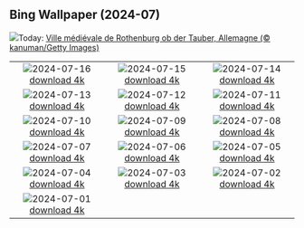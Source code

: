 ## Bing Wallpaper (2024-07)
![](https://www.bing.com/th?id=OHR.MedievalRothenburg_FR-FR2962331926_UHD.jpg&w=1000)Today: [Ville médiévale de Rothenburg ob der Tauber, Allemagne (© kanuman/Getty Images)](https://www.bing.com/th?id=OHR.MedievalRothenburg_FR-FR2962331926_UHD.jpg)

|      |      |      |
| :----: | :----: | :----: |
|![](https://www.bing.com/th?id=OHR.AncientOrkney_FR-FR2608784328_UHD.jpg&pid=hp&w=384&h=216&rs=1&c=4)2024-07-16 [download 4k](https://www.bing.com/th?id=OHR.AncientOrkney_FR-FR2608784328_UHD.jpg)|![](https://www.bing.com/th?id=OHR.TateishiPark_FR-FR2256380829_UHD.jpg&pid=hp&w=384&h=216&rs=1&c=4)2024-07-15 [download 4k](https://www.bing.com/th?id=OHR.TateishiPark_FR-FR2256380829_UHD.jpg)|![](https://www.bing.com/th?id=OHR.BastilleDayParis_FR-FR2037587707_UHD.jpg&pid=hp&w=384&h=216&rs=1&c=4)2024-07-14 [download 4k](https://www.bing.com/th?id=OHR.BastilleDayParis_FR-FR2037587707_UHD.jpg)|
|![](https://www.bing.com/th?id=OHR.CappadociaRocks_FR-FR1620184980_UHD.jpg&pid=hp&w=384&h=216&rs=1&c=4)2024-07-13 [download 4k](https://www.bing.com/th?id=OHR.CappadociaRocks_FR-FR1620184980_UHD.jpg)|![](https://www.bing.com/th?id=OHR.RainierWildflowers_FR-FR1422439917_UHD.jpg&pid=hp&w=384&h=216&rs=1&c=4)2024-07-12 [download 4k](https://www.bing.com/th?id=OHR.RainierWildflowers_FR-FR1422439917_UHD.jpg)|![](https://www.bing.com/th?id=OHR.GangiSicily_FR-FR3620462810_UHD.jpg&pid=hp&w=384&h=216&rs=1&c=4)2024-07-11 [download 4k](https://www.bing.com/th?id=OHR.GangiSicily_FR-FR3620462810_UHD.jpg)|
|![](https://www.bing.com/th?id=OHR.CollaredAracari_FR-FR3432712660_UHD.jpg&pid=hp&w=384&h=216&rs=1&c=4)2024-07-10 [download 4k](https://www.bing.com/th?id=OHR.CollaredAracari_FR-FR3432712660_UHD.jpg)|![](https://www.bing.com/th?id=OHR.TalampayaNP_FR-FR0885621562_UHD.jpg&pid=hp&w=384&h=216&rs=1&c=4)2024-07-09 [download 4k](https://www.bing.com/th?id=OHR.TalampayaNP_FR-FR0885621562_UHD.jpg)|![](https://www.bing.com/th?id=OHR.PontBordeaux_FR-FR0361302965_UHD.jpg&pid=hp&w=384&h=216&rs=1&c=4)2024-07-08 [download 4k](https://www.bing.com/th?id=OHR.PontBordeaux_FR-FR0361302965_UHD.jpg)|
|![](https://www.bing.com/th?id=OHR.YenBaiTerraces_FR-FR9073206235_UHD.jpg&pid=hp&w=384&h=216&rs=1&c=4)2024-07-07 [download 4k](https://www.bing.com/th?id=OHR.YenBaiTerraces_FR-FR9073206235_UHD.jpg)|![](https://www.bing.com/th?id=OHR.ConwyRiver_FR-FR8883858197_UHD.jpg&pid=hp&w=384&h=216&rs=1&c=4)2024-07-06 [download 4k](https://www.bing.com/th?id=OHR.ConwyRiver_FR-FR8883858197_UHD.jpg)|![](https://www.bing.com/th?id=OHR.NoahBeach_FR-FR8649402194_UHD.jpg&pid=hp&w=384&h=216&rs=1&c=4)2024-07-05 [download 4k](https://www.bing.com/th?id=OHR.NoahBeach_FR-FR8649402194_UHD.jpg)|
|![](https://www.bing.com/th?id=OHR.SenanqueAbbey_FR-FR3993123153_UHD.jpg&pid=hp&w=384&h=216&rs=1&c=4)2024-07-04 [download 4k](https://www.bing.com/th?id=OHR.SenanqueAbbey_FR-FR3993123153_UHD.jpg)|![](https://www.bing.com/th?id=OHR.MeerkatManor_FR-FR8114816201_UHD.jpg&pid=hp&w=384&h=216&rs=1&c=4)2024-07-03 [download 4k](https://www.bing.com/th?id=OHR.MeerkatManor_FR-FR8114816201_UHD.jpg)|![](https://www.bing.com/th?id=OHR.ItalicaRuins_FR-FR7838371593_UHD.jpg&pid=hp&w=384&h=216&rs=1&c=4)2024-07-02 [download 4k](https://www.bing.com/th?id=OHR.ItalicaRuins_FR-FR7838371593_UHD.jpg)|
|![](https://www.bing.com/th?id=OHR.FisgardLighthouse_FR-FR7596685906_UHD.jpg&pid=hp&w=384&h=216&rs=1&c=4)2024-07-01 [download 4k](https://www.bing.com/th?id=OHR.FisgardLighthouse_FR-FR7596685906_UHD.jpg)|